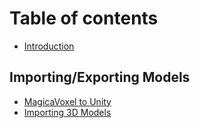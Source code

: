 # Table of contents

* [Introduction](README.md)

## Importing/Exporting Models <a id="exporting-models"></a>

* [MagicaVoxel to Unity](exporting-models/magicavoxel-to-unity.md)
* [Importing 3D Models](exporting-models/importing-3d-models.md)

